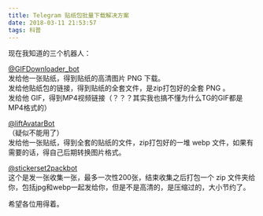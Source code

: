 ```yaml
---
title: Telegram 贴纸包批量下载解决方案
date: 2018-03-11 21:53:57
tags: 科普
---
```


现在我知道的三个机器人：  

[@GIFDownloader_bot](https://t.me/GIFDownloader_bot)  
发给他一张贴纸，得到贴纸的高清图片 PNG 下载。  
发给他贴纸包的链接，得到贴纸的全套文件，是zip打包好的全套 PNG 。  
发给他 GIF，得到MP4视频链接（？？？其实我也搞不懂为什么TG的GIF都是MP4格式的）  

[@liftAvatarBot](https://t.me/liftAvatarBot)  
（疑似不能用了）  
发给他一张贴纸，得到全套的贴纸的文件，zip打包好的一堆 webp 文件，如果有需要的话，得自己后期转换图片格式。  

[@stickerset2packbot](https://t.me/stickerset2packbot)  
这个是发一张收集一张，最多一次性200张，结束收集之后打包一个 zip 文件夹给你，包括jpg和webp一起发给你，但是不是高清的，是压缩过的，大小节约了。  

希望各位用得着。  

